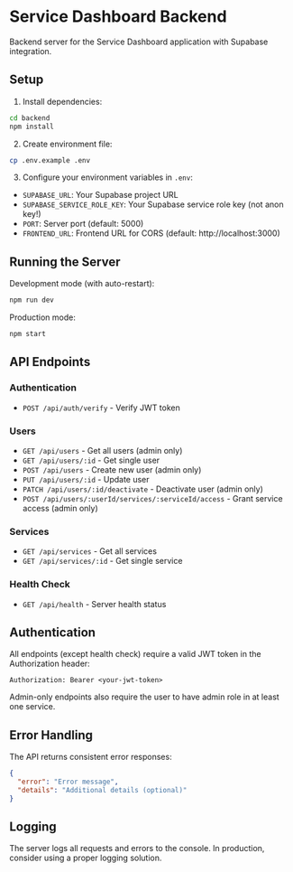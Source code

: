 # Service Dashboard Backend

Backend server for the Service Dashboard application with Supabase integration.

## Setup

1. Install dependencies:
```bash
cd backend
npm install
```

2. Create environment file:
```bash
cp .env.example .env
```

3. Configure your environment variables in `.env`:
- `SUPABASE_URL`: Your Supabase project URL
- `SUPABASE_SERVICE_ROLE_KEY`: Your Supabase service role key (not anon key!)
- `PORT`: Server port (default: 5000)
- `FRONTEND_URL`: Frontend URL for CORS (default: http://localhost:3000)

## Running the Server

Development mode (with auto-restart):
```bash
npm run dev
```

Production mode:
```bash
npm start
```

## API Endpoints

### Authentication
- `POST /api/auth/verify` - Verify JWT token

### Users
- `GET /api/users` - Get all users (admin only)
- `GET /api/users/:id` - Get single user
- `POST /api/users` - Create new user (admin only)
- `PUT /api/users/:id` - Update user
- `PATCH /api/users/:id/deactivate` - Deactivate user (admin only)
- `POST /api/users/:userId/services/:serviceId/access` - Grant service access (admin only)

### Services
- `GET /api/services` - Get all services
- `GET /api/services/:id` - Get single service

### Health Check
- `GET /api/health` - Server health status

## Authentication

All endpoints (except health check) require a valid JWT token in the Authorization header:
```
Authorization: Bearer <your-jwt-token>
```

Admin-only endpoints also require the user to have admin role in at least one service.

## Error Handling

The API returns consistent error responses:
```json
{
  "error": "Error message",
  "details": "Additional details (optional)"
}
```

## Logging

The server logs all requests and errors to the console. In production, consider using a proper logging solution.